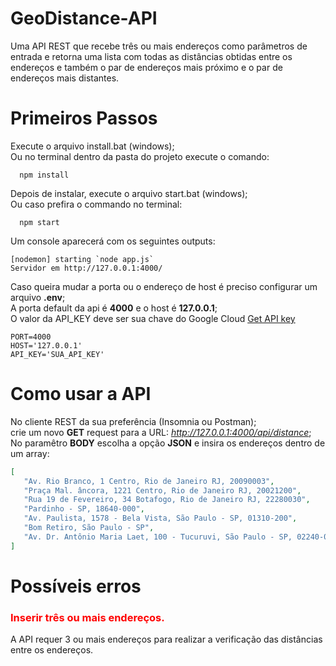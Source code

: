# GeoDistance-API
 Uma API REST que recebe três ou mais endereços como parâmetros de entrada e retorna uma lista com todas as distâncias obtidas entre os endereços e também o par de endereços mais próximo e o par de endereços mais distantes.

# Primeiros Passos
 Execute o arquivo install.bat (windows);</br>
 Ou no terminal dentro da pasta do projeto execute o comando:
```
  npm install
```

 Depois de instalar, execute o arquivo start.bat (windows);</br>
 Ou caso prefira o commando no terminal:
```
  npm start
```

 Um console aparecerá com os seguintes outputs:
 ```
[nodemon] starting `node app.js`
 Servidor em http://127.0.0.1:4000/
 ```

 Caso queira mudar a porta ou o endereço de host é preciso configurar um arquivo <b>.env</b>;</br>
 A porta default da api é <b>4000</b> e o host é <b>127.0.0.1</b>;</br>
 O valor da API_KEY deve ser sua chave do Google Cloud <a href='https://developers.google.com/maps/documentation/geocoding/get-api-key'>Get API key</a>

 ```
PORT=4000
HOST='127.0.0.1'
API_KEY='SUA_API_KEY'
 ```

# Como usar a API
 No cliente REST da sua preferência (Insomnia ou Postman);</br>
 crie um novo <b>GET</b> request para a URL: <i>http://127.0.0.1:4000/api/distance</i>;</br>
 No paramêtro <b>BODY</b> escolha a opção <b>JSON</b> e insira os endereços dentro de um array:
 ```json
 [
	"Av. Rio Branco, 1 Centro, Rio de Janeiro RJ, 20090003",
	"Praça Mal. âncora, 1221 Centro, Rio de Janeiro RJ, 20021200",
	"Rua 19 de Fevereiro, 34 Botafogo, Rio de Janeiro RJ, 22280030",
	"Pardinho - SP, 18640-000",
	"Av. Paulista, 1578 - Bela Vista, São Paulo - SP, 01310-200",
	"Bom Retiro, São Paulo - SP",
	"Av. Dr. Antônio Maria Laet, 100 - Tucuruvi, São Paulo - SP, 02240-000"
]
 ```

 # Possíveis erros
  <h3 style='color:red'>Inserir três ou mais endereços.</h3>
  A API requer 3 ou mais endereços para realizar a verificação das distâncias entre os endereços.